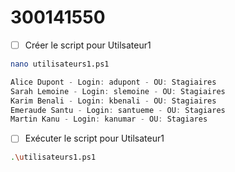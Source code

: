 # 300141550

- [ ] Créer le script pour Utilsateur1

```sh
nano utilisateurs1.ps1
```
>
```powershell
Alice Dupont - Login: adupont - OU: Stagiaires
Sarah Lemoine - Login: slemoine - OU: Stagiaires
Karim Benali - Login: kbenali - OU: Stagiaires
Emeraude Santu - Login: santueme - OU: Stagiares
Martin Kanu - Login: kanumar - OU: Stagiares
```

- [ ] Exécuter le script pour Utilsateur1

```sh
.\utilisateurs1.ps1
```
